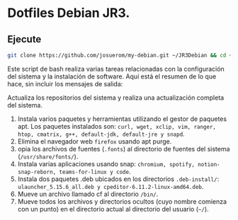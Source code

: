 # Dotfiles Debian JR3.

## Ejecute
```bash
git clone https://github.com/josuerom/my-debian.git ~/JR3Debian && cd ~/JR3Debian && sudo chmod +x ./install.sh && ./install.sh
```

Este script de bash realiza varias tareas relacionadas con la configuración del sistema y la instalación de software. Aquí está el resumen de lo que hace, sin incluir los mensajes de salida:

Actualiza los repositorios del sistema y realiza una actualización completa del sistema.

1. Instala varios paquetes y herramientas utilizando el gestor de paquetes apt. Los paquetes instalados son: `curl, wget, xclip, vim, ranger, htop, cmatrix, g++, default-jdk, default-jre y snapd`.
2. Elimina el navegador web `firefox` usando apt purge.
3. opia los archivos de fuentes (`.fonts`) al directorio de fuentes del sistema (`/usr/share/fonts/`).
4. Instala varias aplicaciones usando snap: `chromium, spotify, notion-snap-reborn, teams-for-linux y code`.
5. Instala dos paquetes .deb ubicados en los directorios `.deb-install/`: `ulauncher_5.15.6_all.deb y cpeditor-6.11.2-linux-amd64.deb`.
6. Mueve un archivo llamado cf al directorio `/bin/`.
7. Mueve todos los archivos y directorios ocultos (cuyo nombre comienza con un punto) en el directorio actual al directorio del usuario (`~/`).
